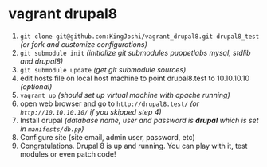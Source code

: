 vagrant drupal8
===============
1. ```git clone git@github.com:KingJoshi/vagrant_drupal8.git drupal8_test``` *(or fork and customize configurations)*
2. ```git submodule init``` *(initialize git submodules puppetlabs mysql, stdlib and drupal8)*
3. ```git submodule update``` *(get git submodule sources)*
4. edit hosts file on local host machine to point drupal8.test to 10.10.10.10 *(optional)*
5. ```vagrant up``` *(should set up virtual machine with apache running)*
6. open web browser and go to ```http://drupal8.test/``` *(or ```http://10.10.10.10/``` if you skipped step 4)*
7. Install drupal *(database name, user and password is **drupal** which is set in ```manifests/db.pp```)*
8. Configure site (site email, admin user, password, etc)
9. Congratulations. Drupal 8 is up and running. You can play with it, test modules or even patch code!
